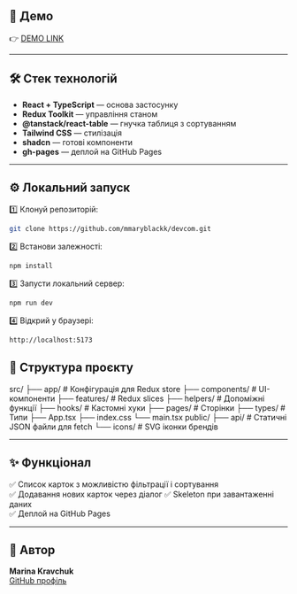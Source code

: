 ## 🔗 Демо

👉 [DEMO LINK](https://mmaryblackk.github.io/devcom)

---

## 🛠 Стек технологій

- **React + TypeScript** — основа застосунку
- **Redux Toolkit** — управління станом
- **@tanstack/react-table** — гнучка таблиця з сортуванням
- **Tailwind CSS** — стилізація
- **shadcn** — готові компоненти
- **gh-pages** — деплой на GitHub Pages

---

## ⚙ Локальний запуск

1️⃣ Клонуй репозиторій:

```bash
git clone https://github.com/mmaryblackk/devcom.git
```

2️⃣ Встанови залежності:

```bash
npm install
```

3️⃣ Запусти локальний сервер:

```bash
npm run dev
```

4️⃣ Відкрий у браузері:

```bash
http://localhost:5173
```

## 📁 Структура проєкту

src/
├── app/ # Конфігурація для Redux store
├── components/ # UI-компоненти
├── features/ # Redux slices
├── helpers/ # Допоміжні функції
├── hooks/ # Кастомні хуки
├── pages/ # Сторінки
├── types/ # Типи
├── App.tsx
├── index.css
└── main.tsx
public/
├── api/ # Статичні JSON файли для fetch
└── icons/ # SVG іконки брендів

---

## ✨ Функціонал

✅ Список карток з можливістю фільтрації і сортування  
✅ Додавання нових карток через діалог
✅ Skeleton при завантаженні даних  
✅ Деплой на GitHub Pages

---

## 📌 Автор

**Marina Kravchuk**  
[GitHub профіль](https://github.com/mmaryblackk)
